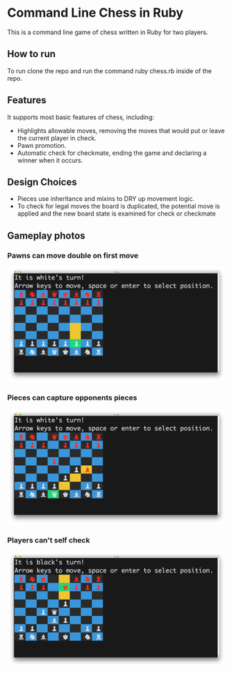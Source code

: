 # Command Line Chess in Ruby

This is a command line game of chess written in Ruby for two players.


## How to run
To run clone the repo and run the command ruby chess.rb inside of the repo.


 ## Features
It supports most basic features of chess, including:
- Highlights allowable moves, removing the moves that would put or leave the current player in check.
- Pawn promotion.
- Automatic check for checkmate, ending the game and declaring a winner when it occurs.


## Design Choices
- Pieces use inheritance and mixins to DRY up movement logic.
- To check for legal moves the board is duplicated, the potential move is applied and the new board state is examined for check or checkmate

## Gameplay photos

### Pawns can move double on first move
![Pawn](/gameplay_photos/pawn_double.png)

### Pieces can capture opponents pieces
![Capture](/gameplay_photos/capture.png)

### Players can't self check
![Checkmate](/gameplay_photos/cant_self_check.png)
